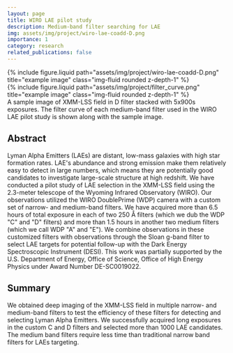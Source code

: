 ```yaml
---
layout: page
title: WIRO LAE pilot study
description: Medium-band filter searching for LAE
img: assets/img/project/wiro-lae-coadd-D.png
importance: 1
category: research
related_publications: false
---
```


<div class="row justify-content-sm-center">
    <div class="col-sm-8 mt-3 mt-md-0">
        {% include figure.liquid path="assets/img/project/wiro-lae-coadd-D.png" title="example image" class="img-fluid rounded z-depth-1" %}
    </div>
    <div class="col-sm-8 mt-3 mt-md-0">
        {% include figure.liquid path="assets/img/project/filter_curve.png" title="example image" class="img-fluid rounded z-depth-1" %}
    </div>
</div>

<div class="caption">
    A sample image of XMM-LSS field in D filter stacked with 5x900s exposures. The filter curve of each medium-band filter used in the WIRO LAE pilot study is shown along with the sample image.
</div>

## Abstract

Lyman Alpha Emitters (LAEs) are distant, low-mass galaxies with high star formation rates. LAE's abundance and strong emission make them relatively easy to detect in large numbers, which means they are potentially good candidates to investigate large-scale structure at high redshift. We have conducted a pilot study of LAE selection in the XMM-LSS field using the 2.3-meter telescope of the Wyoming Infrared Observatory (WIRO). Our observations utilized the WIRO DoublePrime (WDP) camera with a custom set of narrow- and medium-band filters. We have acquired more than 6.5 hours of total exposure in each of two 250 Å filters (which we dub the WDP "C" and "D" filters) and more than 1.5 hours in another two medium filters (which we call WDP "A" and "E"). We combine observations in these customized filters with observations through the Sloan g-band filter to select LAE targets for potential follow-up with the Dark Energy Spectroscopic Instrument (DESI). This work was partially supported by the U.S. Department of Energy, Office of Science, Office of High Energy Physics under Award Number DE-SC0019022.

## Summary

We obtained deep imaging of the XMM-LSS field in multiple narrow- and medium-band filters to test the efficiency of these filters for detecting and selecting Lyman Alpha Emitters. We successfully acquired long exposures in the custom C and D filters and selected more than 1000 LAE candidates. The medium band filters require less time than traditional narrow band filters for LAEs targeting.
